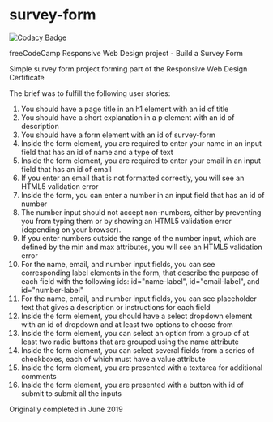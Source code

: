 # survey-form

[![Codacy Badge](https://app.codacy.com/project/badge/Grade/9eb217c3deaf4656bda7ad39f06aa4e5)](https://www.codacy.com/gh/tupelobound/survey-form/dashboard?utm_source=github.com&amp;utm_medium=referral&amp;utm_content=tupelobound/survey-form&amp;utm_campaign=Badge_Grade)

freeCodeCamp Responsive Web Design project - Build a Survey Form

Simple survey form project forming part of the Responsive Web Design Certificate

The brief was to fulfill the following user stories:

1.  You should have a page title in an h1 element with an id of title
2.  You should have a short explanation in a p element with an id of description
3.  You should have a form element with an id of survey-form
4.  Inside the form element, you are required to enter your name in an input field that has an id of name and a type of text
5.  Inside the form element, you are required to enter your email in an input field that has an id of email
6.  If you enter an email that is not formatted correctly, you will see an HTML5 validation error
7.  Inside the form, you can enter a number in an input field that has an id of number
8.  The number input should not accept non-numbers, either by preventing you from typing them or by showing an HTML5 validation error (depending on your browser).
9.  If you enter numbers outside the range of the number input, which are defined by the min and max attributes, you will see an HTML5 validation error
10. For the name, email, and number input fields, you can see corresponding label elements in the form, that describe the purpose of each field with the following ids: id="name-label", id="email-label", and id="number-label"
11. For the name, email, and number input fields, you can see placeholder text that gives a description or instructions for each field
12. Inside the form element, you should have a select dropdown element with an id of dropdown and at least two options to choose from
13. Inside the form element, you can select an option from a group of at least two radio buttons that are grouped using the name attribute
14. Inside the form element, you can select several fields from a series of checkboxes, each of which must have a value attribute
15. Inside the form element, you are presented with a textarea for additional comments
16. Inside the form element, you are presented with a button with id of submit to submit all the inputs

Originally completed in June 2019

